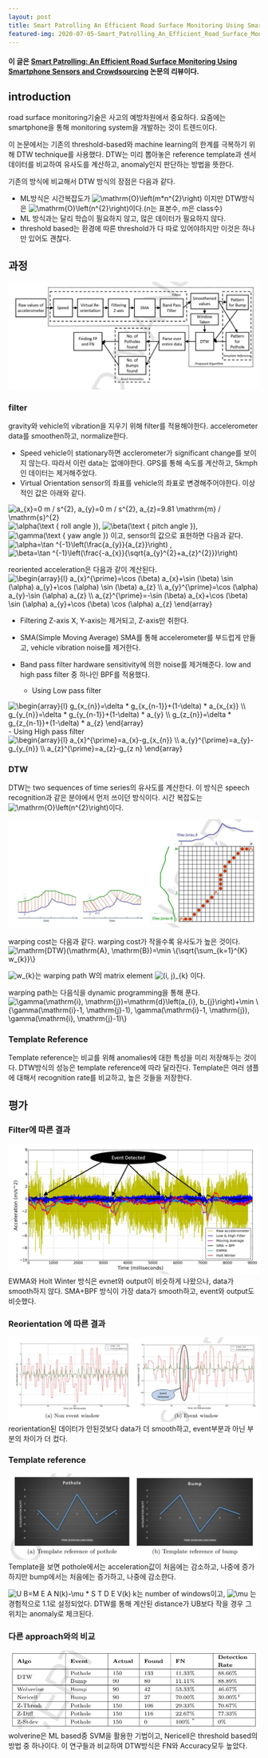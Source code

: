```yaml
---
layout: post
title: Smart Patrolling An Efficient Road Surface Monitoring Using Smartphone Sensor and Crowdsourcing Sensors Review
featured-img: 2020-07-05-Smart_Patrolling_An_Efficient_Road_Surface_Monitoring_Using_Smartphone_Sensor_and_Crowdsourcing/figure7
---
```


#### 이 글은 [Smart Patrolling: An Efficient Road Surface Monitoring Using Smartphone Sensors and Crowdsourcing](https://www.sciencedirect.com/science/article/abs/pii/S1574119216301262) 논문의 리뷰이다.

## introduction
road surface monitoring기술은 사고의 예방차원에서 중요하다. 요즘에는  smartphone을 통해 monitoring system을 개발하는 것이 트렌드이다. 

이 논문에서는 기존의 threshold-based와 machine learning의 한계를 극복하기 위해 DTW technique를 사용했다. DTW는 미리 뽑아놓은 reference template과 센서 데이터를 비교하여 유사도를 계산하고, anomaly인지 판단하는 방법을 뜻한다.

기존의 방식에 비교해서 DTW 방식의 장점은 다음과 같다.
- ML방식은 시간복잡도가 <img src="https://latex.codecogs.com/gif.latex?\mathrm{O}\left(m*n^{2}\right)" title="\mathrm{O}\left(m*n^{2}\right)" /> 이지만 DTW방식은 <img src="https://latex.codecogs.com/gif.latex?\mathrm{O}\left(n^{2}\right)" title="\mathrm{O}\left(n^{2}\right)" />이다.(n는 표본수, m은 class수)
- ML 방식과는 달리 학습이 필요하지 않고, 많은 데이터가 필요하지 않다.
- threshold based는 환경에 따른 threshold가 다 따로 있어야하지만 이것은 하나만 있어도 괜찮다.

## 과정
![process](https://github.com/SUNGBEOMCHOI/SungBeomChoi.github.io/blob/master/assets/img/posts/2020-07-05-Smart_Patrolling_An_Efficient_Road_Surface_Monitoring_Using_Smartphone_Sensor_and_Crowdsourcing/figure3.jpg?raw=true)

### filter
gravity와 vehicle의 vibration을 지우기 위해 filter를 적용해야한다. accelerometer data를 smoothen하고, normalize한다.

- Speed
vehicle이 stationary하면 acclerometer가 significant change를 보이지 않는다. 따라서 이런 data는 없애야한다. GPS를 통해 속도를 계산하고, 5kmph인 데이터는 제거해주었다.
- Virtual Orientation
sensor의 좌표를 vehicle의 좌표로 변경해주어야한다. 이상적인 값은 아래와 같다.   
<img src="https://latex.codecogs.com/gif.latex?a_{x}=0&space;m&space;/&space;s^{2},&space;a_{y}=0&space;m&space;/&space;s^{2},&space;a_{z}=9.81&space;\mathrm{m}&space;/&space;\mathrm{s}^{2}" title="a_{x}=0 m / s^{2}, a_{y}=0 m / s^{2}, a_{z}=9.81 \mathrm{m} / \mathrm{s}^{2}" />
<img src="https://latex.codecogs.com/gif.latex?\alpha(\text&space;{&space;roll&space;angle&space;})" title="\alpha(\text { roll angle })" />, <img src="https://latex.codecogs.com/gif.latex?\beta(\text&space;{&space;pitch&space;angle&space;})" title="\beta(\text { pitch angle })" />, <img src="https://latex.codecogs.com/gif.latex?\gamma(\text&space;{&space;yaw&space;angle&space;})" title="\gamma(\text { yaw angle })" /> 이고, sensor의 값으로 표현하면 다음과 같다. 
<img src="https://latex.codecogs.com/gif.latex?\alpha=\tan&space;^{-1}\left(\frac{a_{y}}{a_{z}}\right)" title="\alpha=\tan ^{-1}\left(\frac{a_{y}}{a_{z}}\right)" />  , <img src="https://latex.codecogs.com/gif.latex?\beta=\tan&space;^{-1}\left(\frac{-a_{x}}{\sqrt{a_{y}^{2}&plus;a_{z}^{2}}}\right)" title="\beta=\tan ^{-1}\left(\frac{-a_{x}}{\sqrt{a_{y}^{2}+a_{z}^{2}}}\right)" />

   reoriented acceleration은 다음과 같이 계산된다.   
<img src="https://latex.codecogs.com/gif.latex?\begin{array}{l}&space;a_{x}^{\prime}=\cos&space;(\beta)&space;a_{x}&plus;\sin&space;(\beta)&space;\sin&space;(\alpha)&space;a_{y}&plus;\cos&space;(\alpha)&space;\sin&space;(\beta)&space;a_{z}&space;\\&space;a_{y}^{\prime}=\cos&space;(\alpha)&space;a_{y}-\sin&space;(\alpha)&space;a_{z}&space;\\&space;a_{z}^{\prime}=-\sin&space;(\beta)&space;a_{x}&plus;\cos&space;(\beta)&space;\sin&space;(\alpha)&space;a_{y}&plus;\cos&space;(\beta)&space;\cos&space;(\alpha)&space;a_{z}&space;\end{array}" title="\begin{array}{l} a_{x}^{\prime}=\cos (\beta) a_{x}+\sin (\beta) \sin (\alpha) a_{y}+\cos (\alpha) \sin (\beta) a_{z} \\ a_{y}^{\prime}=\cos (\alpha) a_{y}-\sin (\alpha) a_{z} \\ a_{z}^{\prime}=-\sin (\beta) a_{x}+\cos (\beta) \sin (\alpha) a_{y}+\cos (\beta) \cos (\alpha) a_{z} \end{array}" />

- Filtering Z-axis
X, Y-axis는 제거되고, Z-axis만 취한다.

- SMA(Simple Moving Average)
SMA를 통해 accelerometer를 부드럽게 만들고, vehicle vibration noise를 제거한다.
- Band pass filter
hardware sensitivity에 의한 noise를 제거해준다. low and high pass filter 중 하나인 BPF를 적용했다. 
   - Using Low pass filter   
<img src="https://latex.codecogs.com/gif.latex?\begin{array}{l}&space;g_{x_{n}}=\delta&space;*&space;g_{x_{n-1}}&plus;(1-\delta)&space;*&space;a_{x_{x}}&space;\\&space;g_{y_{n}}=\delta&space;*&space;g_{y_{n-1}}&plus;(1-\delta)&space;*&space;a_{y}&space;\\&space;g_{z_{n}}=\delta&space;*&space;g_{z_{n-1}}&plus;(1-\delta)&space;*&space;a_{z}&space;\end{array}" title="\begin{array}{l} g_{x_{n}}=\delta * g_{x_{n-1}}+(1-\delta) * a_{x_{x}} \\ g_{y_{n}}=\delta * g_{y_{n-1}}+(1-\delta) * a_{y} \\ g_{z_{n}}=\delta * g_{z_{n-1}}+(1-\delta) * a_{z} \end{array}" />
   - Using High pass filter   
<img src="https://latex.codecogs.com/gif.latex?\begin{array}{l}&space;a_{x}^{\prime}=a_{x}-g_{x_{n}}&space;\\&space;a_{y}^{\prime}=a_{y}-g_{y_{n}}&space;\\&space;a_{z}^{\prime}=a_{z}-g_{z&space;n}&space;\end{array}" title="\begin{array}{l} a_{x}^{\prime}=a_{x}-g_{x_{n}} \\ a_{y}^{\prime}=a_{y}-g_{y_{n}} \\ a_{z}^{\prime}=a_{z}-g_{z n} \end{array}" />

### DTW
DTW는 two sequences of time series의 유사도를 계산한다. 이 방식은 speech recognition과 같은 분야에서 먼저 쓰이던 방식이다. 시간 복잡도는 <img src="https://latex.codecogs.com/gif.latex?\mathrm{O}\left(n^{2}\right)" title="\mathrm{O}\left(n^{2}\right)" />이다.

![DTW](https://github.com/SUNGBEOMCHOI/SungBeomChoi.github.io/blob/master/assets/img/posts/2020-07-05-Smart_Patrolling_An_Efficient_Road_Surface_Monitoring_Using_Smartphone_Sensor_and_Crowdsourcing/figure9.jpg?raw=true)

warping cost는 다음과 같다. warping cost가 작을수록 유사도가 높은 것이다.   
<img src="https://latex.codecogs.com/gif.latex?\mathrm{DTW}(\mathrm{A},&space;\mathrm{B})=\min&space;\{\sqrt{\sum_{k=1}^{K}&space;w_{k}}\}" title="\mathrm{DTW}(\mathrm{A}, \mathrm{B})=\min \{\sqrt{\sum_{k=1}^{K} w_{k}}\}" />

<img src="https://latex.codecogs.com/gif.latex?w_{k}" title="w_{k}" />는 warping path W의 matrix element <img src="https://latex.codecogs.com/gif.latex?(i,&space;j)_{k}" title="(i, j)_{k}" /> 이다.

warping path는 다음식을 dynamic programming을 통해 푼다.   
<img src="https://latex.codecogs.com/gif.latex?\gamma(\mathrm{i},&space;\mathrm{j})=\mathrm{d}\left(a_{i},&space;b_{j}\right)&plus;\min&space;\{\gamma(\mathrm{i}-1,&space;\mathrm{j}-1),&space;\gamma(\mathrm{i}-1,&space;\mathrm{j}),&space;\gamma(\mathrm{i},&space;\mathrm{j}-1)\}" title="\gamma(\mathrm{i}, \mathrm{j})=\mathrm{d}\left(a_{i}, b_{j}\right)+\min \{\gamma(\mathrm{i}-1, \mathrm{j}-1), \gamma(\mathrm{i}-1, \mathrm{j}), \gamma(\mathrm{i}, \mathrm{j}-1)\}" />

### Template Reference
Template reference는 비교를 위해 anomalies에 대한 특성을 미리 저장해두는 것이다. DTW방식의 성능은 template reference에 따라 달라진다. Template은 여러 샘플에 대해서 recognition rate를 비교하고, 높은 것들을 저장한다.

## 평가
### Filter에 따른 결과
![filter](https://github.com/SUNGBEOMCHOI/SungBeomChoi.github.io/blob/master/assets/img/posts/2020-07-05-Smart_Patrolling_An_Efficient_Road_Surface_Monitoring_Using_Smartphone_Sensor_and_Crowdsourcing/figure5.jpg?raw=true)
EWMA와 Holt Winter 방식은 evnet와 output이 비슷하게 나왔으나, data가 smooth하지 않다. SMA+BPF 방식이 가장 data가 smooth하고, event와 output도 비슷했다.

### Reorientation 에 따른 결과
![reorient](https://github.com/SUNGBEOMCHOI/SungBeomChoi.github.io/blob/master/assets/img/posts/2020-07-05-Smart_Patrolling_An_Efficient_Road_Surface_Monitoring_Using_Smartphone_Sensor_and_Crowdsourcing/figure6.jpg?raw=true)
reorientation된 데이터가 안된것보다 data가 더 smooth하고, event부분과 아닌 부분의 차이가 더 컸다.

### Template reference
![template](https://github.com/SUNGBEOMCHOI/SungBeomChoi.github.io/blob/master/assets/img/posts/2020-07-05-Smart_Patrolling_An_Efficient_Road_Surface_Monitoring_Using_Smartphone_Sensor_and_Crowdsourcing/figure7.jpg?raw=true)
Template을 보면 pothole에서는 acceleration값이 처음에는 감소하고, 나중에 증가하지만 bump에서는 처음에는 증가하고, 나중에 감소한다.   

<img src="https://latex.codecogs.com/gif.latex?U&space;B=M&space;E&space;A&space;N(k)-\mu&space;*&space;S&space;T&space;D&space;E&space;V(k)" title="U B=M E A N(k)-\mu * S T D E V(k)" />
k는 number of windows이고,  <img src="https://latex.codecogs.com/gif.latex?\mu" title="\mu" /> 는 경험적으로 1.1로 설정되었다. DTW를 통해 계산된 distance가 UB보다 작을 경우 그 위치는 anomaly로 체크된다.

### 다른 approach와의 비교
![other approach](https://github.com/SUNGBEOMCHOI/SungBeomChoi.github.io/blob/master/assets/img/posts/2020-07-05-Smart_Patrolling_An_Efficient_Road_Surface_Monitoring_Using_Smartphone_Sensor_and_Crowdsourcing/figure8.jpg?raw=true)
wolverine은 ML based중 SVM을 활용한 기법이고, Nericell은 threshold based의 방법 중 하나이다. 이 연구들과 비교하여 DTW방식은 FN와 Accuracy모두 높았다.
